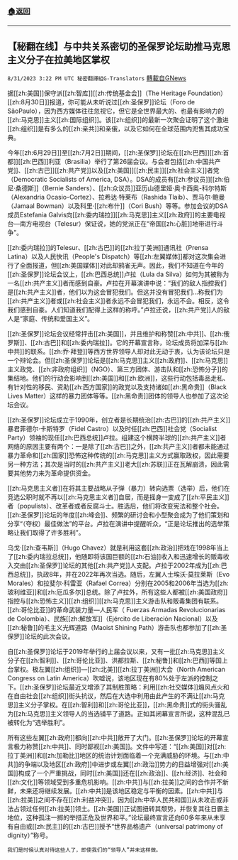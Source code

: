 ###  [:house:返回](README.md)
---


## 【秘翻在线】与中共关系密切的圣保罗论坛助推马克思主义分子在拉美地区掌权
`8/31/2023 3:22 PM UTC 秘密翻譯組G-Translators` [轉載自GNews](https://gnews.org/articles/1625957)

据[[zh:美国]]保守派[[zh:智库]][[zh:传统基金会]]（The Heritage Foundation）[[zh:8月30日]]报道，你可能从未听说过[[zh:圣保罗]]论坛（Foro de SãoPaulo），因为西方媒体往往忽视它，但它是全世界最大的、也最有影响力的[[zh:马克思]]主义[[zh:国际组织]]。该[[zh:组织]]的最新一次聚会证明了这个激进[[zh:组织]]是有多么的[[zh:亲共]]和亲俄，以及它如何在全球范围内兜售其成功宝典。

今年[[zh:6月29日]]至[[zh:7月2日]]期间，[[zh:圣保罗]]论坛在[[zh:巴西]][[zh:首都]][[zh:巴西]]利亚（Brasilia）举行了第26届会议。与会者包括[[zh:中国共产党]]、[[zh:古巴]][[zh:共产党]]以及[[zh:美国]][[zh:民主]][[zh:社会主义]]者党（Democratic Socialists of America, DSA）。DSA的成员有[[zh:参议员]][[zh:伯尼·桑德斯]]（Bernie Sanders）、[[zh:众议员]]亚历山德里娅·奥卡西奥\-科尔特斯（Alexandria Ocasio-Cortez）、拉希达·特莱布（Rashida Tlaib）、贾马尔·鲍曼（Jamaal Bowman）以及科里·[[zh:布什]]（Cori Bush）等等。参加会议的DSA成员Estefania Galvis向[[zh:委内瑞拉]][[zh:马克思]]主义[[zh:政府]]的主要电视台—南方电视台（Telesur）保证说，她的党派正在“帝国[[zh:心脏]]地带进行斗争”。

[[zh:委内瑞拉]]的Telesur、[[zh:古巴]]的[[zh:拉丁美洲]]通讯社（Prensa Latina）以及人民快讯（People's Dispatch）等[[zh:左翼媒体]]都对这次集会进行了全面报道，但[[zh:美国媒体]]对此却鸦雀无声。因此，我们不知道在今年的[[zh:圣保罗]]论坛会议上，[[zh:巴西总统]]卢拉（Lula da Silva）如何为其被称为一名[[zh:共产主义]]者而感到自豪。卢拉在开幕演讲中说：“我们的敌人指控我们是[[zh:共产主义]]者，他们以为这会冒犯我们。但这并没有冒犯我们…称我们为[[zh:共产主义]]者或[[zh:社会主义]]者永远不会冒犯我们，永远不会。相反，这令我们感到自豪。人们知道我们配得上这样的称呼。”卢拉还说，[[zh:共产党]]人的敌人是“家庭、传统和爱国主义”。

[[zh:圣保罗]]论坛会议经常抨击[[zh:美国]]，并且维护和称赞[[zh:中共]]、[[zh:俄罗斯]]、[[zh:古巴]]和[[zh:委内瑞拉]]。它的开幕宣言称，论坛成员将加深与[[zh:中共]]的联系。[[zh:乔·拜登]]等西方世界领导人却对此无动于衷，认为该论坛只是一个辩论会。但[[zh:圣保罗]]论坛是[[zh:马克思]]主义[[zh:政府]]、[[zh:马克思]]主义政党、[[zh:非政府组织]]（NGO）、第三方团体、游击队和[[zh:恐怖分子]]的集结地。他们的行动会影响到[[zh:美国]]和[[zh:欧洲]]，这些行动包括毒品走私、有针对性的移民、资助[[zh:西方国家]]的政党以及支持诸如[[zh:黑命贵]]（Black Lives Matter）这样的暴力团体等等。[[zh:黑命贵]]团体的领导人也参加了这次论坛会议。

[[zh:圣保罗]]论坛成立于1990年，创立者是长期统治[[zh:古巴]]的[[zh:共产主义]]暴君菲德尔·卡斯特罗（Fidel Castro）以及时任[[zh:巴西]]社会党（Socialist Party）领袖的现任[[zh:巴西总统]]卢拉。组建这个横跨半球的[[zh:共产主义]]者网络的原因主要有两个：一是除了[[zh:古巴]]之外，[[zh:共产主义]]者都未能通过暴力革命和[[zh:国家]]恐怖这种传统的[[zh:马克思]]主义方式赢取政权，因此需要另一种方法；其次是当时的[[zh:共产主义]]老大[[zh:苏联]]正在瓦解崩溃，因此需要其他势力来为革命提供资金。

[[zh:马克思主义者]]在将其主要战略从子弹（暴力）转向选票（选举）后，他们在竞选公职时就不再以[[zh:马克思主义者]]自居，而是摇身一变成了[[zh:平民主义]]者（populists）、改革者或者反腐斗士。胜选后，他们将改变宪法和整个社会。[[zh:圣保罗]]论坛的年度[[zh:峰会]]、频繁的研讨会和小型聚会成为了他们策划和分享“（夺权）最佳做法”的平台。卢拉在演讲中提醒听众，“正是论坛推出的选举策略让我们取得了许多胜利”。

乌戈·[[zh:查韦斯]]（Hugo Chavez）就是利用这套[[zh:政治]]把戏在1998年当上了[[zh:委内瑞拉总统]]，他随即将该国巨额的[[zh:石油]]收入和迅速增长的贩毒收入交由[[zh:圣保罗]]论坛的其他[[zh:共产党]]人支配。卢拉于2002年成为[[zh:巴西总统]]，执政8年，并在2022年再次当选。随后，左翼人士埃沃·莫拉莱斯（Evo Morales）和拉斐尔·科雷亚（Rafael Correa）分别在2005和2006年当选为[[zh:玻利维亚]]和[[zh:厄瓜多尔]]总统。除了卢拉外，所有这些人都被[[zh:美国政府]]指控与[[zh:恐怖主义]][[zh:组织]][[zh:马克思]]主义游击队和贩毒集团有联系。[[zh:哥伦比亚]]的革命武装力量—人民军（ Fuerzas Armadas Revolucionarias de Colombia）、民族[[zh:解放军]]（Ejército de Liberación Nacional）以及[[zh:秘鲁]]的毛主义光辉道路（Maoist Shining Path）游击队也都参加了[[zh:圣保罗]]论坛的此次会议。

自[[zh:圣保罗]]论坛于2019年举行的上届会议以来，又有一批[[zh:马克思]]主义分子在[[zh:智利]]、[[zh:哥伦比亚]]、洪都拉斯、[[zh:秘鲁]]和[[zh:巴西]]等国上台掌权。极左翼[[zh:组织]]—[[zh:北美]][[zh:拉丁美洲]]大会（North American Congress on Latin America）吹嘘说，该地区现在有80%处于左派的控制之下。[[zh:圣保罗]]论坛最近又增添了其制胜策略：利用[[zh:社交媒体]]煽风点火和在自由社会[[zh:组织]]街头抗议，然后在大选中利用由此产生的不满让[[zh:马克思]]主义分子掌权。在[[zh:智利]]和[[zh:哥伦比亚]]，[[zh:黑命贵]]式的街头骚乱为[[zh:马克思]]主义领导人的当选铺平了道路。正如其闭幕宣言所说，这种混乱已被转化为“选举胜利”。

所有这些左翼[[zh:政府]]都向[[zh:中共]]敞开了大门。[[zh:圣保罗]]论坛的开幕宣言极力称赞[[zh:中共]]、同时鄙视[[zh:美国]]。文件中写道：“[[zh:美国]]对[[zh:拉丁美洲]]和[[zh:加勒比]]地区的统治计划面临着一个充满威胁的环境。与[[zh:中共]]的争端以及地区[[zh:政府]]中进步或左翼[[zh:政治]]势力的日益增强对[[zh:美国]]构成了一个严重挑战，同时[[zh:美国]]还在[[zh:政治]]、[[zh:经济]]、社会和[[zh:文化]]等领域受到多重危机影响。[[zh:中共]]与[[zh:拉美]]之间的合作并不新鲜，未来还将继续发展。[[zh:中共]]是该地区稳定与平衡的因素。[[zh:中共]]与[[zh:拉美]]之间不存在[[zh:利益冲突]]，因为[[zh:中华人民共和国]]从未攻击或非法占领过任何[[zh:拉美]]领土。[[zh:美国]]正试图扭转其颓势，并恢复其往日霸主地位，这种孤注一掷的举措正危及世界和平。”论坛最终宣言还向60多年来从未享有自由或[[zh:民主]]的[[zh:古巴]]授予“世界品格遗产（universal patrimony of dignity）”称号。

    我们是时候认真对待这些人了，即使我们的“领导人”并未这样做。
